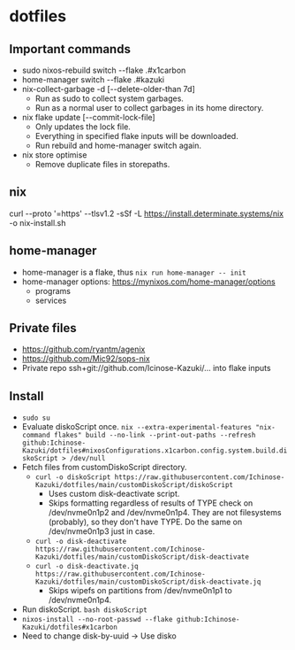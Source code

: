 # dotfiles

## Important commands
- sudo nixos-rebuild switch --flake .#x1carbon
- home-manager switch --flake .#kazuki
- nix-collect-garbage -d [--delete-older-than 7d]
  - Run as sudo to collect system garbages.
  - Run as a normal user to collect garbages in its home directory.
- nix flake update [--commit-lock-file]
  - Only updates the lock file.
  - Everything in specified flake inputs will be downloaded.
  - Run rebuild and home-manager switch again.
- nix store optimise
  - Remove duplicate files in storepaths.

## nix
curl --proto '=https' --tlsv1.2 -sSf -L https://install.determinate.systems/nix -o nix-install.sh

## home-manager
- home-manager is a flake, thus
    `nix run home-manager -- init`
- home-manager options: https://mynixos.com/home-manager/options
    - programs
    - services

## Private files
- https://github.com/ryantm/agenix
- https://github.com/Mic92/sops-nix
- Private repo
    ssh+git://github.com/Icinose-Kazuki/...
    into flake inputs


## Install
- `sudo su`
- Evaluate diskoScript once.
  `nix --extra-experimental-features "nix-command flakes" build --no-link --print-out-paths --refresh github:Ichinose-Kazuki/dotfiles#nixosConfigurations.x1carbon.config.system.build.diskoScript > /dev/null`
- Fetch files from customDiskoScript directory.
  -  `curl -o diskoScript https://raw.githubusercontent.com/Ichinose-Kazuki/dotfiles/main/customDiskoScript/diskoScript`
     -  Uses custom disk-deactivate script.
     -  Skips formatting regardless of results of TYPE check on /dev/nvme0n1p2 and /dev/nvme0n1p4. They are not filesystems (probably), so they don't have TYPE. Do the same on  /dev/nvme0n1p3 just in case.
  -  `curl -o disk-deactivate https://raw.githubusercontent.com/Ichinose-Kazuki/dotfiles/main/customDiskoScript/disk-deactivate`
  -  `curl -o disk-deactivate.jq https://raw.githubusercontent.com/Ichinose-Kazuki/dotfiles/main/customDiskoScript/disk-deactivate.jq`
     -  Skips wipefs on partitions from /dev/nvme0n1p1 to /dev/nvme0n1p4.
- Run diskoScript.
  `bash diskoScript`
- `nixos-install --no-root-passwd --flake github:Ichinose-Kazuki/dotfiles#x1carbon`
- Need to change disk-by-uuid -> Use disko

